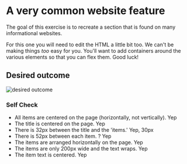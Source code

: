 # A very common website feature

The goal of this exercise is to recreate a section that is found on many informational websites.

For this one you will need to edit the HTML a little bit too. We can't be making things _too_ easy for you. You'll want to add containers around the various elements so that you can flex them. Good luck!

## Desired outcome

![desired outcome](./desired-outcome.png)

### Self Check

- All items are centered on the page (horizontally, not vertically). Yep
- The title is centered on the page. Yep
- There is 32px between the title and the 'items.' Yep, 30px
- There is 52px between each item. ? <!-- Use gap, and justify content center --> Yep
- The items are arranged horizontally on the page. Yep
- The items are only 200px wide and the text wraps. Yep
- The item text is centered. Yep
